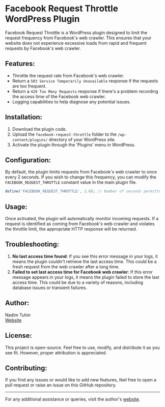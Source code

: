# Facebook Request Throttle WordPress Plugin

Facebook Request Throttle is a WordPress plugin designed to limit the request frequency from Facebook's web crawler. This ensures that your website does not experience excessive loads from rapid and frequent requests by Facebook's web crawler.

## Features:
- Throttle the request rate from Facebook's web crawler.
- Return a `503 Service Temporarily Unavailable` response if the requests are too frequent.
- Return a `429 Too Many Requests` response if there's a problem recording the access time of the Facebook web crawler.
- Logging capabilities to help diagnose any potential issues.

## Installation:
1. Download the plugin code.
2. Upload the `facebook-request-throttle` folder to the `/wp-content/plugins/` directory of your WordPress site.
3. Activate the plugin through the 'Plugins' menu in WordPress.

## Configuration:
By default, the plugin limits requests from Facebook's web crawler to once every 2 seconds. If you wish to change this frequency, you can modify the `FACEBOOK_REQUEST_THROTTLE` constant value in the main plugin file.

```php
define('FACEBOOK_REQUEST_THROTTLE', 2.0); // Number of seconds permitted between each hit from facebookexternalhit
```

## Usage:
Once activated, the plugin will automatically monitor incoming requests. If a request is identified as coming from Facebook's web crawler and violates the throttle limit, the appropriate HTTP response will be returned.

## Troubleshooting:
1. **No last access time found**: If you see this error message in your logs, it means the plugin couldn't retrieve the last access time. This could be a fresh request from the web crawler after a long time.
2. **Failed to set last access time for Facebook web crawler**: If this error message appears in your logs, it means the plugin failed to store the last access time. This could be due to a variety of reasons, including database issues or transient failures.

## Author:
Nadim Tuhin  
[Website](https://nadimtuhin.com)

## License:
This project is open-source. Feel free to use, modify, and distribute it as you see fit. However, proper attribution is appreciated.

## Contributing:
If you find any issues or would like to add new features, feel free to open a pull request or raise an issue on this GitHub repository.

---

For any additional assistance or queries, visit the author's [website](https://nadimtuhin.com).
